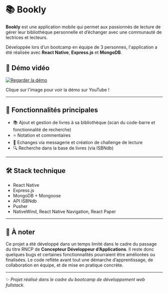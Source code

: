 # 📚 Bookly

**Bookly** est une application mobile qui permet aux passionnés de lecture de gérer leur bibliothèque personnelle et d’échanger avec une communauté de lectrices et lecteurs.

Développée lors d’un bootcamp en équipe de 3 personnes, l'application a été réalisée avec **React Native**, **Express.js** et **MongoDB**.

## 🎥 Démo vidéo

[![Regarder la démo](https://img.youtube.com/vi/zlfRWrf4QuI/0.jpg)](https://youtube.com/shorts/zlfRWrf4QuI?feature=share)

Clique sur l'image pour voir la démo sur YouTube !

---

## 🚀 Fonctionnalités principales

- 📚 Ajout et gestion de livres à sa bibliothèque (scan du code-barre et fonctionnalité de recherche)
- ⭐ Notation et commentaires
- 📰 Echanges via messagerie et création de challenge de lecture
- 🔍 Recherche dans la base de livres (via ISBNdb)

---

## 🛠️ Stack technique

- React Native
- Express.js
- MongoDB + Mongoose
- API ISBNdb
- Pusher
- NativeWind, React Native Navigation, React Paper

---
## 📌 À noter

Ce projet a été développé dans un temps limité dans le cadre du passage du titre RNCP de **Concepteur Développeur d’Applications**. Il reste donc quelques bugs et certaines fonctionnalités pourraient être améliorées ou finalisées. Le code reflète avant tout une démarche d’apprentissage, de collaboration en équipe, et de mise en pratique concrète.

---
✨ *Projet réalisé dans le cadre du bootcamp de développement web fullstack.*
